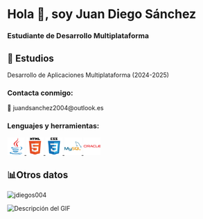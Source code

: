 <h1>Hola 👋, soy Juan Diego Sánchez</h1>
<h3>Estudiante de Desarrollo Multiplataforma</h3>

<h2>📝 Estudios</h2>
<p> Desarrollo de Aplicaciones Multiplataforma (2024-2025)</p>

<h3 align="left">Contacta conmigo:</h3>
<p>📧 juandsanchez2004@outlook.es</p>

<h3 align="left">Lenguajes y herramientas:</h3>
<p align="left">

<a href="https://www.java.com" target="_blank" rel="noreferrer">
<img src="https://raw.githubusercontent.com/devicons/devicon/master/icons/java/java-original.svg" alt="java" width="40" height="40"/> </a>

<a href="https://www.w3.org/html/" target="_blank" rel="noreferrer">
<img src="https://raw.githubusercontent.com/devicons/devicon/master/icons/html5/html5-original-wordmark.svg" alt="html5" width="40" height="40"/> </a>

<a href="https://www.w3schools.com/css/" target="_blank" rel="noreferrer">
<img src="https://raw.githubusercontent.com/devicons/devicon/master/icons/css3/css3-original-wordmark.svg" alt="css3" width="40" height="40"/> </a>

<a href="https://www.mysql.com/" target="_blank" rel="noreferrer">
<img src="https://raw.githubusercontent.com/devicons/devicon/master/icons/mysql/mysql-original-wordmark.svg" alt="mysql" width="40" height="40"/> </a>

<a href="https://www.oracle.com/" target="_blank" rel="noreferrer">
<img src="https://raw.githubusercontent.com/devicons/devicon/master/icons/oracle/oracle-original.svg" alt="oracle" width="40" height="40"/> </a> </p>

<h2>📊Otros datos</h2>
<p align="left"> <img src="https://komarev.com/ghpvc/?username=jdiegos004&label=Profile%20views&color=0e75b6&style=flat" alt="jdiegos004" /> </p>

<img src="rat-dance.gif" alt="Descripción del GIF" width="500">

